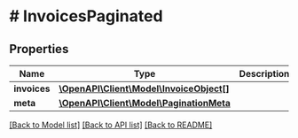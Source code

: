 # # InvoicesPaginated

## Properties

Name | Type | Description | Notes
------------ | ------------- | ------------- | -------------
**invoices** | [**\OpenAPI\Client\Model\InvoiceObject[]**](InvoiceObject.md) |  |
**meta** | [**\OpenAPI\Client\Model\PaginationMeta**](PaginationMeta.md) |  |

[[Back to Model list]](../../README.md#models) [[Back to API list]](../../README.md#endpoints) [[Back to README]](../../README.md)
